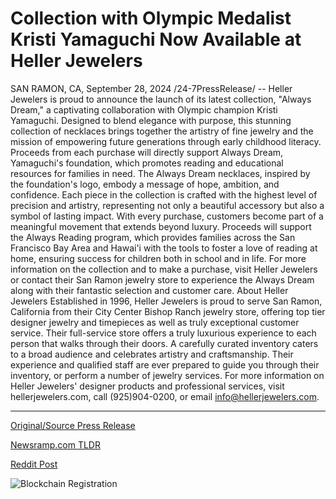 # Collection with Olympic Medalist Kristi Yamaguchi Now Available at Heller Jewelers

SAN RAMON, CA, September 28, 2024 /24-7PressRelease/ -- Heller Jewelers is proud to announce the launch of its latest collection, "Always Dream," a captivating collaboration with Olympic champion Kristi Yamaguchi. Designed to blend elegance with purpose, this stunning collection of necklaces brings together the artistry of fine jewelry and the mission of empowering future generations through early childhood literacy. Proceeds from each purchase will directly support Always Dream, Yamaguchi's foundation, which promotes reading and educational resources for families in need.  The Always Dream necklaces, inspired by the foundation's logo, embody a message of hope, ambition, and confidence. Each piece in the collection is crafted with the highest level of precision and artistry, representing not only a beautiful accessory but also a symbol of lasting impact.  With every purchase, customers become part of a meaningful movement that extends beyond luxury. Proceeds will support the Always Reading program, which provides families across the San Francisco Bay Area and Hawai'i with the tools to foster a love of reading at home, ensuring success for children both in school and in life.  For more information on the collection and to make a purchase, visit Heller Jewelers or contact their San Ramon jewelry store to experience the Always Dream along with their fantastic selection and customer care.  About Heller Jewelers  Established in 1996, Heller Jewelers is proud to serve San Ramon, California from their City Center Bishop Ranch jewelry store, offering top tier designer jewelry and timepieces as well as truly exceptional customer service. Their full-service store offers a truly luxurious experience to each person that walks through their doors. A carefully curated inventory caters to a broad audience and celebrates artistry and craftsmanship. Their experience and qualified staff are ever prepared to guide you through their inventory, or perform a number of jewelry services. For more information on Heller Jewelers' designer products and professional services, visit hellerjewelers.com, call (925)904-0200, or email info@hellerjewelers.com. 

---

[Original/Source Press Release](https://www.24-7pressrelease.com/press-release/514789/collection-with-olympic-medalist-kristi-yamaguchi-now-available-at-heller-jewelers)
                    

[Newsramp.com TLDR](https://newsramp.com/curated-news/heller-jewelers-launches-always-dream-collection-in-collaboration-with-kristi-yamaguchi/05fd84a99605d4ad14950e9c046b4b2d) 

 



[Reddit Post](https://www.reddit.com/r/newsramp/comments/1fr8sf2/heller_jewelers_launches_always_dream_collection/) 



![Blockchain Registration](https://cdn.newsramp.app/24-7PressRelease/qrcode/249/28/bluruDAQ.webp)